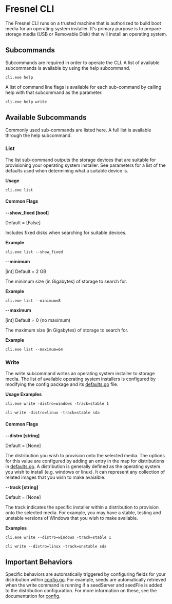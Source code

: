 # Fresnel CLI

<!--* freshness: { owner: '@alexherrero' reviewed: '2020-08-17' } *-->

The Fresnel CLI runs on a trusted machine that is authorized to build boot media
for an operating system installer. It's primary purpose is to prepare storage
media (USB or Removable Disk) that will install an operating system.

## Subcommands

Subcommands are required in order to operate the CLI. A list of available
subcommands is available by using the help subcommand.

```
cli.exe help
```

A list of command line flags is available for each sub-command by calling help
with that subcommand as the parameter.

```
cli.exe help write
```

## Available Subcommands

Commonly used sub-commands are listed here. A full list is available through the
help subcommand.

### List

The list sub-command outputs the storage devices that are suitable for
provisioning your operating system installer. See parameters for a list of the
defaults used when determining what a suitable device is.

__**Usage**__

```
cli.exe list
```

#### Common Flags

**--show_fixed [bool]**

Default = [False]

Includes fixed disks when searching for suitable devices.

__**Example**__

```
cli.exe list --show_fixed
```

**--minimum**

[int] Default = 2 GB

The minimum size (in Gigabytes) of storage to search for.

__**Example**__

```
cli.exe list --minimum=8
```

**--maximum**

[int] Default = 0 (no maximum)

The maximum size (in Gigabytes) of storage to search for.

__**Example**__

```
cli.exe list --maximum=64
```

### Write

The write subcommand writes an operating system installer to storage media. The
list of available operating system installers is configured by modifying the
config package and its [defaults.go](config/defaults.go) file.

__**Usage Examples**__

```
cli.exe write -distro=windows -track=stable 1

cli write -distro=linux -track=stable sda
```

#### Common Flags

**--distro [string]**

Default = [None]

The distribution you wish to provision onto the selected media. The options for
this value are configured by adding an entry in the map for distributions in
[defaults.go](config/defaults.go). A distribution is generally defined as the
operating system you wish to install (e.g. windows or linux). It can represent
any collection of related images that you wish to make avaialble.

**--track [string]**

Default = [None]

The track indicates the specific installer within a distribution to provision
onto the selected media. For example, you may have a stable, testing and
unstable versions of Windows that you wish to make available.

__**Examples**__

```
cli.exe write --distro=windows -track=stable 1

cli write --distro=linux -track=unstable sda
```

## Important Behaviors

Specific behaviors are automatically triggered by configuring fields for your
distribution within [config.go](config/defaults.go). For example, seeds are
automatically retrieved when the write command is running if a seedServer and
seedFile is added to the distribution configuration. For more information on
these, see the documentation for [config](config/README.md).
